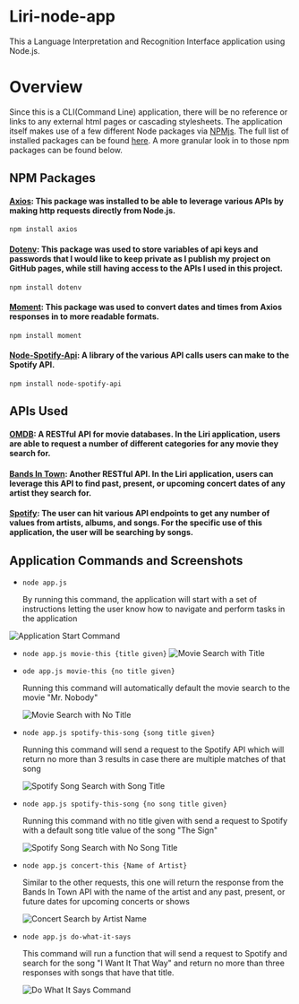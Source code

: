 # Liri-node-app
This a Language Interpretation and Recognition Interface application using Node.js. 

# Overview
Since this is a CLI(Command Line) application, there will be no reference or links to any external html pages or cascading stylesheets. The application itself makes use of a few different Node packages via [NPMjs](https://www.npmjs.com/). The full list of installed packages can be found [here](https://github.com/rstootalow/Liri-node-app/blob/master/package.json). A more granular look in to those npm packages can be found below. 

## NPM Packages

#### [Axios](https://www.npmjs.com/package/axios): This package was installed to be able to leverage various APIs by making http requests directly from Node.js. <br> 

<code>npm install axios</code>

#### [Dotenv](https://www.npmjs.com/package/dotenv): This package was used to store variables of api keys and passwords that I would like to keep private as I publish my project on GitHub pages, while still having access to the APIs I used in this project. <br> 

<code>npm install dotenv</code>

#### [Moment](https://www.npmjs.com/package/moment): This package was used to convert dates and times from Axios responses in to more readable formats. <br> 

<code>npm install moment</code>

#### [Node-Spotify-Api](https://www.npmjs.com/package/node-spotify-api): A library of the various API calls users can make to the Spotify API. <br> 

<code>npm install node-spotify-api</code>
   
## APIs Used

#### [OMDB](http://www.omdbapi.com): A RESTful API for movie databases. In the Liri application, users are able to request a number of different categories for any movie they search for. 

#### [Bands In Town](http://www.artists.bandsintown.com/bandsintown-api): Another RESTful API. In the Liri application, users can leverage this API to find past, present, or upcoming concert dates of any artist they search for. 

#### [Spotify](https://developer.spotify.com/documentation/web-api/): The user can hit various API endpoints to get any number of values from artists, albums, and songs. For the specific use of this application, the user will be searching by songs. 

## Application Commands and Screenshots

* <code>node app.js</code>
   <p>By running this command, the application will start with a set of instructions letting the user know how to navigate and perform tasks in the application</p>
![Application Start Command](images/liri-start-command)

* <code>node app.js movie-this {title given}</code>
![Movie Search with Title](images/movie-this-with-title)

* <code>ode app.js movie-this {no title given}</code>
      <p>Running this command will automatically default the movie search to the movie "Mr. Nobody"</p>
![Movie Search with No Title](imaes/movie-this-no-title)

* <code>node app.js spotify-this-song {song title given}</code>
      <p>Running this command will send a request to the Spotify API which will return no more than 3 results in case there are multiple matches of that song </p>
![Spotify Song Search with Song Title](images/spotifit-this-song-with-title)

* <code>node app.js spotify-this-song {no song title given}</code>
      <p>Running this command with no title given with send a request to Spotify with a default song title value of the song "The Sign"</p>
![Spotify Song Search with No Song Title](imaes/spotify-this-with-no-title)

* <code>node app.js concert-this {Name of Artist}</code>
      <p>Similar to the other requests, this one will return the response from the Bands In Town API with the name of the artist and any past, present, or future dates for upcoming concerts or shows</p>
![Concert Search by Artist Name](images/concert-this-with-title)

* <code>node app.js do-what-it-says</code>
      <p>This command will run a function that will send a request to Spotify and search for the song "I Want It That Way" and return no more than three responses with songs that have that title.</p>
![Do What It Says Command](images/do-what-it-says)







